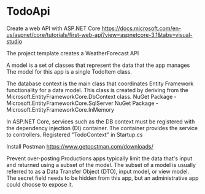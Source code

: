 # TodoApi

Create a web API with ASP.NET Core
https://docs.microsoft.com/en-us/aspnet/core/tutorials/first-web-api?view=aspnetcore-3.1&tabs=visual-studio

The project template creates a WeatherForecast API

A model is a set of classes that represent the data that the app manages
The model for this app is a single TodoItem class.

The database context is the main class that coordinates Entity Framework functionality for a data model. 
This class is created by deriving from the Microsoft.EntityFrameworkCore.DbContext class.
NuGet Package - Microsoft.EntityFrameworkCore.SqlServer
NuGet Package - Microsoft.EntityFrameworkCore.InMemory

In ASP.NET Core, services such as the DB context must be registered with the dependency injection (DI) container. 
The container provides the service to controllers.
Registered "TodoContext" in Startup.cs

Install Postman
https://www.getpostman.com/downloads/

Prevent over-posting
Productions apps typically limit the data that's input and returned using a subset of the model.
The subset of a model is usually referred to as a Data Transfer Object (DTO), input model, or view model.
The secret field needs to be hidden from this app, but an administrative app could choose to expose it.

